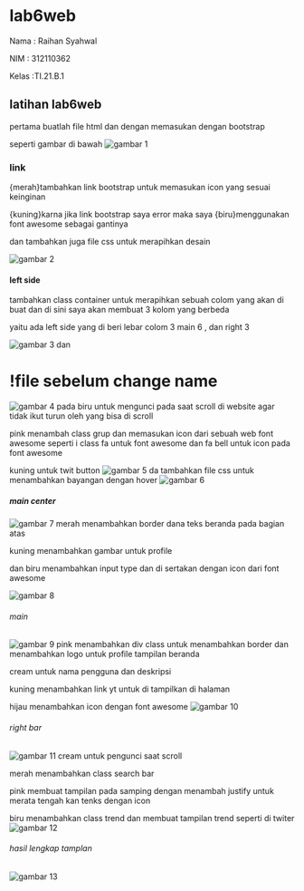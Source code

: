 # lab6web
Nama : Raihan Syahwal</p>
NIM : 312110362</P>
Kelas :TI.21.B.1</P>
## latihan lab6web
pertama buatlah file html dan dengan memasukan dengan bootstrap</p>
seperti gambar di bawah
![gambar 1](ss1/gambar1.png)
### link
{merah}tambahkan link bootstrap untuk memasukan icon yang sesuai keinginan</p>
{kuning}karna jika link bootstrap saya error maka saya {biru}menggunakan font awesome sebagai gantinya </p>
dan tambahkan juga file css untuk merapihkan desain</p>
![gambar 2](ss1/gambar2.png)
#### left side
tambahkan class container untuk merapihkan sebuah colom yang akan di buat dan di sini  saya akan membuat 3 kolom yang berbeda</p>
yaitu ada left side yang di beri lebar colom 3
main 6 , dan right 3</p>
![gambar 3](ss1/gambar3.png)
dan
<h1>!file sebelum change name</h1>

![gambar 4](ss1/gambar4.png)
pada biru untuk mengunci pada saat scroll di website agar tidak ikut turun oleh yang bisa di scroll</p>
pink menambah class grup dan memasukan icon dari sebuah web font awesome seperti i class fa untuk font awesome dan fa bell untuk icon pada font awesome</p>
kuning untuk twit button
![gambar 5](ss1/gambar5.png)
da tambahkan file css untuk menambahkan bayangan dengan hover
![gambar 6](ss1/gambar5.1.png)
##### main center
![gambar 7](ss1/gambar6.png)
merah menambahkan border dana teks beranda pada bagian atas</p>
kuning menambahkan gambar untuk profile</p>
dan biru menambahkan input type dan di sertakan dengan icon dari font awesome</p>
![gambar 8](ss1/gambar7.png)
###### main 
![gambar 9](ss1/gambar8.png)
pink menambahkan div class untuk menambahkan border dan menambahkan logo untuk profile tampilan beranda</p>
cream untuk nama pengguna dan deskripsi </p>
kuning menambahkan link yt untuk di tampilkan di halaman</p>
hijau menambahkan icon dengan font awesome
![gambar 10](ss1/gambar9.png)
###### right bar
![gambar 11](ss1/gambar10.png)
cream untuk pengunci saat scroll</p>
merah menambahkan class search bar</p>
pink membuat tampilan pada samping dengan menambah justify untuk merata tengah kan tenks dengan icon</p>
biru menambahkan class trend dan membuat tampilan trend seperti di twiter
![gambar 12](ss1/gambar11.png)
###### hasil lengkap tamplan
![gambar 13](ss1/gambar12.png)
